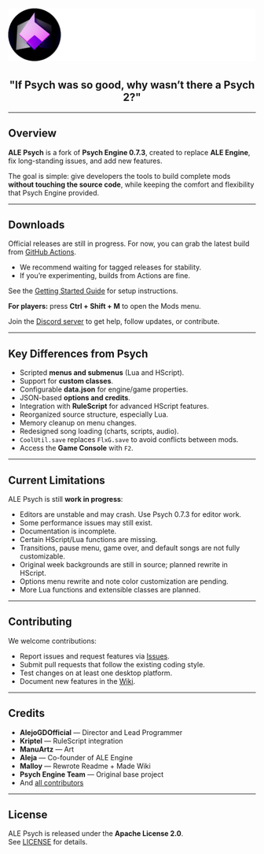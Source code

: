 <h1 align="center">
  <img src="art/githubLogo.png" alt="ALE Psych Logo">
</h1>

<h2 align="center">
  "If Psych was so good, why wasn’t there a Psych 2?"  
</h2>

---

## Overview
**ALE Psych** is a fork of **Psych Engine 0.7.3**, created to replace **ALE Engine**, fix long-standing issues, and add new features.  

The goal is simple: give developers the tools to build complete mods **without touching the source code**, while keeping the comfort and flexibility that Psych Engine provided.  

---

## Downloads
Official releases are still in progress. For now, you can grab the latest build from [GitHub Actions](https://github.com/ALE-Engine-Crew/ALE-Psych/actions).  

- We recommend waiting for tagged releases for stability.  
- If you’re experimenting, builds from Actions are fine.  

See the [Getting Started Guide](https://github.com/ALE-Psych-Crew/ALE-Psych/wiki) for setup instructions.  

**For players:** press **Ctrl + Shift + M** to open the Mods menu.  

Join the [Discord server](https://discord.gg/NP4U9CUrsH) to get help, follow updates, or contribute.  

---

## Key Differences from Psych
- Scripted **menus and submenus** (Lua and HScript).  
- Support for **custom classes**.  
- Configurable **data.json** for engine/game properties.  
- JSON-based **options and credits**.  
- Integration with **RuleScript** for advanced HScript features.  
- Reorganized source structure, especially Lua.  
- Memory cleanup on menu changes.  
- Redesigned song loading (charts, scripts, audio).  
- `CoolUtil.save` replaces `FlxG.save` to avoid conflicts between mods.  
- Access the **Game Console** with `F2`.  

---

## Current Limitations
ALE Psych is still **work in progress**:  

- Editors are unstable and may crash. Use Psych 0.7.3 for editor work.  
- Some performance issues may still exist.  
- Documentation is incomplete.  
- Certain HScript/Lua functions are missing.  
- Transitions, pause menu, game over, and default songs are not fully customizable.  
- Original week backgrounds are still in source; planned rewrite in HScript.  
- Options menu rewrite and note color customization are pending.  
- More Lua functions and extensible classes are planned.  

---

## Contributing
We welcome contributions:  

- Report issues and request features via [Issues](https://github.com/ALE-Engine-Crew/ALE-Psych/issues).  
- Submit pull requests that follow the existing coding style.  
- Test changes on at least one desktop platform.  
- Document new features in the [Wiki](https://github.com/ALE-Psych-Crew/ALE-Psych/wiki).  

---

## Credits
- **AlejoGDOfficial** — Director and Lead Programmer  
- **Kriptel** — RuleScript integration  
- **ManuArtz** — Art  
- **Aleja** — Co-founder of ALE Engine
- **Malloy** — Rewrote Readme + Made Wiki
- **Psych Engine Team** — Original base project
- And [all contributors](https://github.com/ALE-Psych-Crew/ALE-Psych/graphs/contributors)  

---

## License
ALE Psych is released under the **Apache License 2.0**.  
See [LICENSE](LICENSE) for details.  
